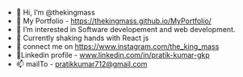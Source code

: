 - 👋 Hi, I’m @thekingmass
- 👨 My Portfolio - https://thekingmass.github.io/MyPortfolio/
- 👀 I’m interested in Software developement and web development.
- 🌱 Currently shaking hands with React js
- 💞️ connect me on https://www.instagram.com/the_king_mass
- 🔗Linkedin profile - www.linkedin.com/in/pratik-kumar-gkp
- 📫 mailTo - pratikkumar712@gmail.com

<!---
thekingmass/thekingmass is a ✨ special ✨ repository because its `README.md` (this file) appears on your GitHub profile.
You can click the Preview link to take a look at your changes.
--->
